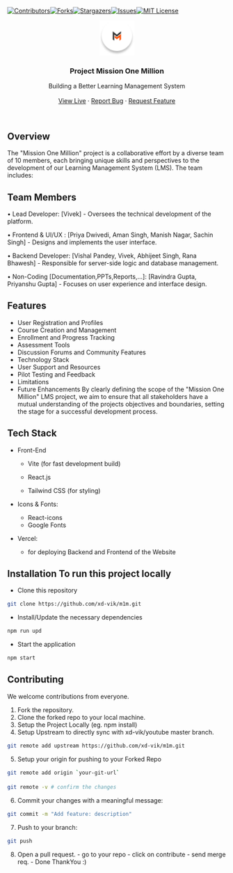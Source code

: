 [![Contributors][contributors-shield]][contributors-url][![Forks][forks-shield]][forks-url][![Stargazers][stars-shield]][stars-url][![Issues][issues-shield]][issues-url][![MIT License][license-shield]][license-url]
<br />

<div align="center">
  <a href="#">
    <img src="./client/public/images/logo.png" alt="Logo" width="" height="80">
  </a>

  <h3 align="center">Project Mission One Million </h3>

  <p align="center">
   Building a Better Learning Management System
    <br /><br />
    <a href="https://mission1m.vercel.app/">View Live</a>
     · 
    <a href="https://github.com/xd-vik/m1m/issues/new?labels=bug&template=bug-report---.md">Report Bug</a>
    ·
    <a href="https://github.com/xd-vik/m1m/issues/new?labels=enhancement&template=feature-request---.md">Request Feature</a>
  </p>
</div>

<br/>

## Overview

The "Mission One Million" project is a collaborative effort by a diverse team of 10 members, each
bringing unique skills and perspectives to the development of our Learning Management System
(LMS). The team includes:

## Team Members

• Lead Developer: [Vivek] - Oversees the technical development of the platform.

• Frontend & UI/UX : [Priya Dwivedi, Aman Singh, Manish Nagar, Sachin Singh] - Designs and implements the user interface.

• Backend Developer: [Vishal Pandey, Vivek, Abhijeet Singh, Rana Bhawesh] -
Responsible for server-side logic and database management.

• Non-Coding [Documentation,PPTs,Reports,...]: [Ravindra Gupta, Priyanshu Gupta] - Focuses on user experience and interface design.

## Features

- User Registration and Profiles
- Course Creation and Management
- Enrollment and Progress Tracking
- Assessment Tools
- Discussion Forums and Community Features
- Technology Stack
- User Support and Resources
- Pilot Testing and Feedback
- Limitations
- Future Enhancements
  By clearly defining the scope of the "Mission One Million" LMS project, we aim to ensure that all
  stakeholders have a mutual understanding of the projects objectives and boundaries, setting the stage
  for a successful development process.

## Tech Stack

- Front-End

  - Vite (for fast development build)

  - React.js

  - Tailwind CSS (for styling)

- Icons & Fonts:

  - React-icons
  - Google Fonts

- Vercel:
  - for deploying Backend and Frontend of the Website

## Installation To run this project locally

- Clone this repository

```bash
git clone https://github.com/xd-vik/m1m.git
```

- Install/Update the necessary dependencies

```bash
npm run upd
```

- Start the application

```bash
npm start
```

## Contributing

We welcome contributions from everyone.

1. Fork the repository.
2. Clone the forked repo to your local machine.
3. Setup the Project Locally (eg. npm install)
4. Setup Upstream to directly sync with xd-vik/youtube master branch.

```bash
git remote add upstream https://github.com/xd-vik/m1m.git
```

5. Setup your origin for pushing to your Forked Repo

```bash
git remote add origin `your-git-url`

git remote -v # confirm the changes
```

6. Commit your changes with a meaningful message:

```bash
git commit -m "Add feature: description"
```

7. Push to your branch:

```bash
git push
```

8. Open a pull request. - go to your repo - click on contribute - send merge req. - Done ThankYou :)

<!-- MARKDOWN LINKS & IMAGES -->

[contributors-shield]: https://img.shields.io/github/contributors/xd-vik/m1m.svg?style=for-the-badge
[contributors-url]: https://github.com/xd-vik/m1m/graphs/contributors
[forks-shield]: https://img.shields.io/github/forks/xd-vik/m1m.svg?style=for-the-badge
[forks-url]: https://github.com/xd-vik/m1m/network/members
[stars-shield]: https://img.shields.io/github/stars/xd-vik/m1m.svg?style=for-the-badge
[stars-url]: https://github.com/xd-vik/m1m/stargazers
[issues-shield]: https://img.shields.io/github/issues/xd-vik/m1m.svg?style=for-the-badge
[issues-url]: https://github.com/xd-vik/m1m/issues
[license-shield]: https://img.shields.io/github/license/xd-vik/m1m.svg?style=for-the-badge
[license-url]: https://github.com/xd-vik/m1m/blob/master/LICENSE.txt

